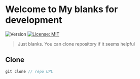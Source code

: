 # Welcome to My blanks for development

![Version](https://img.shields.io/badge/version-1.0.0-blue.svg?cacheSeconds=2592000)
[![License: MIT](https://img.shields.io/badge/License-MIT-yellow.svg)](#)

> Just blanks. You can clone repository if it seems helpful

## Clone

```js
git clone // repo UPL

```
